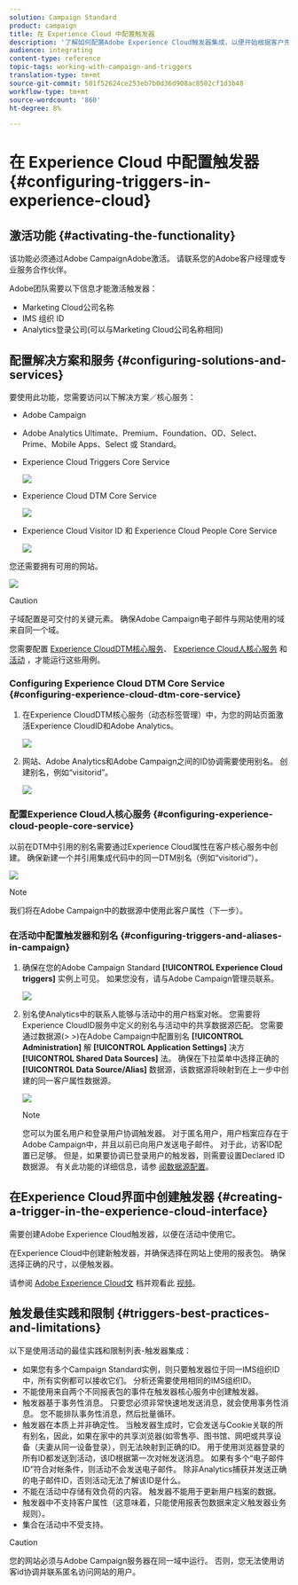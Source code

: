 ```yaml
---
solution: Campaign Standard
product: campaign
title: 在 Experience Cloud 中配置触发器
description: '了解如何配置Adobe Experience Cloud触发器集成，以便开始根据客户先前的行为向客户发送个性化投放。 '
audience: integrating
content-type: reference
topic-tags: working-with-campaign-and-triggers
translation-type: tm+mt
source-git-commit: 501f52624ce253eb7b0d36d908ac8502cf1d3b48
workflow-type: tm+mt
source-wordcount: '860'
ht-degree: 8%

---
```



# 在 Experience Cloud 中配置触发器{#configuring-triggers-in-experience-cloud}

## 激活功能 {#activating-the-functionality}

该功能必须通过Adobe CampaignAdobe激活。 请联系您的Adobe客户经理或专业服务合作伙伴。

Adobe团队需要以下信息才能激活触发器：

* Marketing Cloud公司名称
* IMS 组织 ID
* Analytics登录公司(可以与Marketing Cloud公司名称相同)

## 配置解决方案和服务 {#configuring-solutions-and-services}

要使用此功能，您需要访问以下解决方案／核心服务：

* Adobe Campaign
* Adobe Analytics Ultimate、Premium、Foundation、OD、Select、Prime、Mobile Apps、Select 或 Standard。
* Experience Cloud Triggers Core Service

   ![](assets/trigger_uc_prereq_1.png)

* Experience Cloud DTM Core Service

   ![](assets/trigger_uc_prereq_2.png)

* Experience Cloud Visitor ID 和 Experience Cloud People Core Service

   ![](assets/trigger_uc_prereq_3.png)

您还需要拥有可用的网站。

![](assets/trigger_uc_prereq_4.png)

>[!CAUTION]
>
>子域配置是可交付的关键元素。 确保Adobe Campaign电子邮件与网站使用的域来自同一个域。

您需要配置 [Experience CloudDTM核心服务](#configuring-experience-cloud-dtm-core-service)、 [Experience Cloud人核心服务](#configuring-experience-cloud-people-core-service) 和 [活动](#configuring-triggers-and-aliases-in-campaign) ，才能运行这些用例。

### Configuring Experience Cloud DTM Core Service {#configuring-experience-cloud-dtm-core-service}

1. 在Experience CloudDTM核心服务（动态标签管理）中，为您的网站页面激活Experience CloudID和Adobe Analytics。

   ![](assets/trigger_uc_conf_1.png)

1. 网站、Adobe Analytics和Adobe Campaign之间的ID协调需要使用别名。 创建别名，例如“visitorid”。

   ![](assets/trigger_uc_conf_2.png)

### 配置Experience Cloud人核心服务 {#configuring-experience-cloud-people-core-service}

以前在DTM中引用的别名需要通过Experience Cloud属性在客户核心服务中创建。 确保新建一个并引用集成代码中的同一DTM别名（例如“visitorid”）。

![](assets/trigger_uc_conf_3.png)

>[!NOTE]
>
>我们将在Adobe Campaign中的数据源中使用此客户属性（下一步）。

### 在活动中配置触发器和别名 {#configuring-triggers-and-aliases-in-campaign}

1. 确保在您的Adobe Campaign Standard **[!UICONTROL Experience Cloud triggers]** 实例上可见。 如果您没有，请与Adobe Campaign管理员联系。

   ![](assets/remarketing_1.png)

1. 别名使Analytics中的联系人能够与活动中的用户档案对帐。 您需要将Experience CloudID服务中定义的别名与活动中的共享数据源匹配。 您需要通过数据源(> >)在Adobe Campaign中配置别名 **[!UICONTROL Administration]** 解 **[!UICONTROL Application Settings]** 决方 **[!UICONTROL Shared Data Sources]** 法。 确保在下拉菜单中选择正确的 **[!UICONTROL Data Source/Alias]** 数据源，该数据源将映射到在上一步中创建的同一客户属性数据源。

   ![](assets/trigger_uc_conf_5.png)

   >[!NOTE]
   >
   >您可以为匿名用户和登录用户协调触发器。 对于匿名用户，用户档案应存在于Adobe Campaign中，并且以前已向用户发送电子邮件。 对于此，访客ID配置已足够。 但是，如果要协调已登录用户的触发器，则需要设置Declared ID数据源。 有关此功能的详细信息，请参 [阅数据源配置](../../integrating/using/provisioning-and-configuring-integration-with-audience-manager-or-people-core-service.md#step-2--configure-the-data-sources)。

## 在Experience Cloud界面中创建触发器 {#creating-a-trigger-in-the-experience-cloud-interface}

需要创建Adobe Experience Cloud触发器，以便在活动中使用它。

在Experience Cloud中创建新触发器，并确保选择在网站上使用的报表包。 确保选择正确的尺寸，以便触发器。

请参阅 [Adobe Experience Cloud文](https://docs.adobe.com/content/help/zh-Hans/core-services/interface/activation/triggers.html) 档并观看此 [视频](https://helpx.adobe.com/cn/marketing-cloud/how-to/email-marketing.html#step-two)。

## 触发最佳实践和限制 {#triggers-best-practices-and-limitations}

以下是使用活动的最佳实践和限制列表-触发器集成：

* 如果您有多个Campaign Standard实例，则只要触发器位于同一IMS组织ID中，所有实例都可以接收它们。 分析还需要使用相同的IMS组织ID。
* 不能使用来自两个不同报表包的事件在触发器核心服务中创建触发器。
* 触发器基于事务性消息。 只要您必须非常快速地发送消息，就会使用事务性消息。 您不能排队事务性消息，然后批量循环。
* 触发器在本质上并非确定性。 当触发器生成时，它会发送与Cookie关联的所有别名，因此，如果在家中的共享浏览器(如零售亭、图书馆、网吧或共享设备（夫妻从同一设备登录），则无法映射到正确的ID。 用于使用浏览器登录的所有ID都发送到活动，该ID根据第一次对帐发送消息。 如果有多个“电子邮件ID”符合对帐条件，则活动不会发送电子邮件。 除非Analytics捕获并发送正确的电子邮件ID，否则活动无法了解该ID是什么。
* 不能在活动中存储有效负荷的内容。 触发器不能用于更新用户档案的数据。
* 触发器中不支持客户属性（这意味着，只能使用报表包数据来定义触发器业务规则）。
* 集合在活动中不受支持。

>[!CAUTION]
>
>您的网站必须与Adobe Campaign服务器在同一域中运行。 否则，您无法使用访客id协调并联系匿名访问网站的用户。

